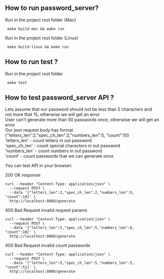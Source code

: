 ## How to run password_server?

Run in the project root folder (Mac)

```
 make build-mac && make run
```

Run in the project root folder (Linux)

```
 make build-linux && make run
```

## How to run test ?

Run in the project root folder

```
 make test
```

## How to test password_server API ?

Lets assume that our password should not be less than 5 characters and not more that 15, otherwise we will get an error </br>
User can't generate more than 50 passwords once, otherwise we will get an error </br>
Our json request body has format {"letters_len":2,"spec_ch_len":2,"numbers_len":5, "count":10} </br>
'letters_len' - count letters in out password </br>
'spec_ch_len' - count special characters in out password </br>
'numbers_len' - count numbers in out password </br>
'count' - count passwords that we can generate once </br>

You can test API in your browser:

200 OK response

```
curl --header "Content-Type: application/json" \
  --request POST \
  --data '{"letters_len":2,"spec_ch_len":2,"numbers_len":5, "count":10}' \
  http://localhost:8080/generate
```

400 Bad Request invalid request params

```
curl --header "Content-Type: application/json" \
  --request POST \
  --data '{"letters_len":5,"spec_ch_len":5,"numbers_len":6, "count":10}' \
  http://localhost:8080/generate
```

400 Bad Request invalid count passwords

```
curl --header "Content-Type: application/json" \
  --request POST \
  --data '{"letters_len":5,"spec_ch_len":5,"numbers_len":5, "count":51}' \
  http://localhost:8080/generate
```
